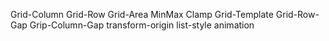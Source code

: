 Grid-Column
Grid-Row
Grid-Area
MinMax
Clamp
Grid-Template
Grid-Row-Gap
Grip-Column-Gap
transform-origin
list-style
animation